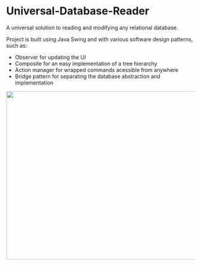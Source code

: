 # Universal-Database-Reader

A universal solution to reading and modifying any relational database. 

Project is built using Java Swing and with various software design patterns, such as:

* Observer for updating the UI
* Composite for an easy implementation of a tree hierarchy
* Action manager for wrapped commands acessible from anywhere
* Bridge pattern for separating the database abstraction and implementation


<p align="center">
  <img width="675" height="450" src="https://i.ibb.co/SssH1R6/db.png">
</p>

